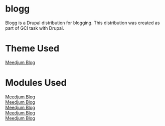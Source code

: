 # blogg
Blogg is a Drupal distribution for blogging. This distribution was created as part of GCI task with Drupal.

# Theme Used
<a href="https://www.drupal.org/project/meedjum">Meedjum Blog</a>

# Modules Used
<a href="https://www.drupal.org/project/meedjum">Meedjum Blog</a><br>
<a href="https://www.drupal.org/project/meedjum">Meedjum Blog</a><br>
<a href="https://www.drupal.org/project/meedjum">Meedjum Blog</a><br>
<a href="https://www.drupal.org/project/meedjum">Meedjum Blog</a><br>
<a href="https://www.drupal.org/project/meedjum">Meedjum Blog</a><br>
